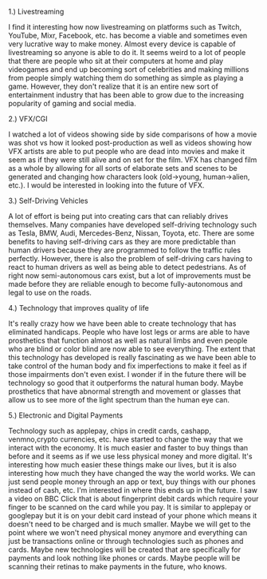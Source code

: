 
1.) Livestreaming

I find it interesting how now livestreaming on platforms such as Twitch, YouTube, Mixr, Facebook, etc. has become a viable and sometimes even very lucrative way to make money. Almost every device is capable of livestreaming so anyone is able to do it. It seems weird to a lot of people that there are people who sit at their computers at home and play videogames and end up becoming sort of celebrities and making millions from people simply watching them do something as simple as playing a game. However, they don't realize that it is an entire new sort of entertainment industry that has been able to grow due to the increasing popularity of gaming and social media.

2.) VFX/CGI

I watched a lot of videos showing side by side comparisons of how a movie was shot vs how it looked post-production as well as videos showing how VFX artists are able to put people who are dead into movies and make it seem as if they were still alive and on set for the film. VFX has changed film as a whole by allowing for all sorts of elaborate sets and scenes to be generated and changing how characters look (old->young, human->alien, etc.). I would be interested in looking into the future of VFX.

3.) Self-Driving Vehicles

A lot of effort is being put into creating cars that can reliably drives themselves. Many companies have developed self-driving technology such as Tesla, BMW, Audi, Mercedes-Benz, Nissan, Toyota, etc. There are some benefits to having self-driving cars as they are more predictable than human drivers because they are programmed to follow the traffic rules perfectly. However, there is also the problem of self-driving cars having to react to human drivers as well as being able to detect pedestrians. As of right now semi-autonomous cars exist, but a lot of improvements must be made before they are reliable enough to become fully-autonomous and legal to use on the roads.

4.) Technology that improves quality of life

It's really crazy how we have been able to create technology that has eliminated handicaps. People who have lost legs or arms are able to have prosthetics that function almost as well as natural limbs and even people who are blind or color blind are now able to see everything. The extent that this technology has developed is really fascinating as we have been able to take control of the human body and fix imperfections to make it feel as if those impairments don't even exist. I wonder if in the future there will be technology so good that it outperforms the natural human body. Maybe prosthetics that have abnormal strength and movement or glasses that allow us to see more of the light spectrum than the human eye can.

5.) Electronic and Digital Payments

Technology such as applepay, chips in credit cards, cashapp, venmno,crypto currencies, etc. have started to change the way that we interact with the economy. It is much easier and faster to buy things than before and it seems as if we use less physical money and more digital. It's interesting how much easier these things make our lives, but it is also interesting how much they have changed the way the world works. We can just send people money through an app or text, buy things with our phones instead of cash, etc. I'm interested in where this ends up in the future. I saw a video on BBC Click that is about fingerprint debit cards which require your finger to be scanned on the card while you pay. It is similar to applepay or googlepay but it is on your debit card instead of your phone which means it doesn't need to be charged and is much smaller. Maybe we will get to the point where we won't need physical money anymore and everything can just be transactions online or through technologies such as phones and cards. Maybe new technologies will be created that are specifically for payments and look nothing like phones or cards. Maybe people will be scanning their retinas to make payments in the future, who knows.